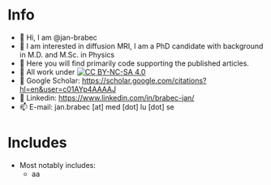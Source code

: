 # Info
- 👋 Hi, I am @jan-brabec
- 👀 I am interested in diffusion MRI, I am a PhD candidate with background in M.D. and M.Sc. in Physics
- 👀 Here you will find primarily code supporting the published articles.
- 👀 All work under [![CC BY-NC-SA 4.0][cc-by-nc-sa-shield]][cc-by-nc-sa]
- 👀 Google Scholar: https://scholar.google.com/citations?hl=en&user=c01AYp4AAAAJ
- 👀 Linkedin: https://www.linkedin.com/in/brabec-jan/
- 📫 E-mail: jan.brabec [at] med [dot] lu [dot] se

[cc-by-nc-sa]: http://creativecommons.org/licenses/by-nc-sa/4.0/
[cc-by-nc-sa-shield]: https://img.shields.io/badge/License-CC%20BY--NC--SA%204.0-lightgrey.svg

# Includes
- Most notably includes:
   - aa
